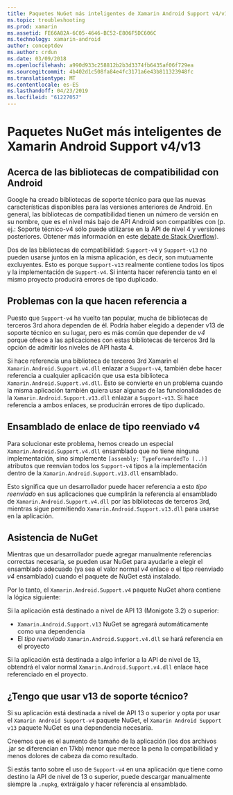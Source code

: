 ```yaml
---
title: Paquetes NuGet más inteligentes de Xamarin Android Support v4/v13
ms.topic: troubleshooting
ms.prod: xamarin
ms.assetid: FE66A82A-6C05-4646-BC52-E806F5DC606C
ms.technology: xamarin-android
author: conceptdev
ms.author: crdun
ms.date: 03/09/2018
ms.openlocfilehash: a990d933c258812b2b3d3374fb6435af06f729ea
ms.sourcegitcommit: 4b402d1c508fa84e4fc3171a6e43b811323948fc
ms.translationtype: MT
ms.contentlocale: es-ES
ms.lasthandoff: 04/23/2019
ms.locfileid: "61227057"
---
```

# <a name="smarter-xamarin-android-support-v4--v13-nuget-packages"></a>Paquetes NuGet más inteligentes de Xamarin Android Support v4/v13

## <a name="about-the-android-support-libraries"></a>Acerca de las bibliotecas de compatibilidad con Android

Google ha creado bibliotecas de soporte técnico para que las nuevas características disponibles para las versiones anteriores de Android. En general, las bibliotecas de compatibilidad tienen un número de versión en su nombre, que es el nivel más bajo de API Android son compatibles con (p. ej.: Soporte técnico-v4 sólo puede utilizarse en la API de nivel 4 y versiones posteriores. Obtener más información en este [debate de Stack Overflow](https://stackoverflow.com/questions/9926403/android-support-package-compatibility-library-use-v4-or-v13)). 

Dos de las bibliotecas de compatibilidad: `Support-v4` y `Support-v13` no pueden usarse juntos en la misma aplicación, es decir, son mutuamente excluyentes. Esto es porque `Support-v13` realmente contiene todos los tipos y la implementación de `Support-v4`. Si intenta hacer referencia tanto en el mismo proyecto producirá errores de tipo duplicado.

## <a name="problems-with-referencing"></a>Problemas con la que hacen referencia a

Puesto que `Support-v4` ha vuelto tan popular, mucha de bibliotecas de terceros 3rd ahora dependen de él. Podría haber elegido a depender v13 de soporte técnico en su lugar, pero es más común que depender de _v4_ porque ofrece a las aplicaciones con estas bibliotecas de terceros 3rd la opción de admitir los niveles de API hasta 4.

Si hace referencia una biblioteca de terceros 3rd Xamarin el `Xamarin.Android.Support.v4.dll` enlazar a `Support-v4`, también debe hacer referencia a cualquier aplicación que usa esta biblioteca `Xamarin.Android.Support.v4.dll`. Esto se convierte en un problema cuando la misma aplicación también quiera usar algunas de las funcionalidades de la `Xamarin.Android.Support.v13.dll` enlazar a `Support-v13`. Si hace referencia a ambos enlaces, se producirán errores de tipo duplicado.

## <a name="type-forwarded-v4-binding-assembly"></a>Ensamblado de enlace de tipo reenviado v4

Para solucionar este problema, hemos creado un especial `Xamarin.Android.Support.v4.dll` ensamblado que no tiene ninguna implementación, sino simplemente `[assembly: TypeForwardedTo (..)]` atributos que reenvían todos los `Support-v4` tipos a la implementación dentro de la `Xamarin.Android.Support.v13.dll` ensamblado.

Esto significa que un desarrollador puede hacer referencia a esto _tipo reenviado_ en sus aplicaciones que cumplirán la referencia al ensamblado de `Xamarin.Android.Support.v4.dll` por las bibliotecas de terceros 3rd, mientras sigue permitiendo `Xamarin.Android.Support.v13.dll` para usarse en la aplicación.

## <a name="nuget-assistance"></a>Asistencia de NuGet

Mientras que un desarrollador puede agregar manualmente referencias correctas necesaria, se pueden usar NuGet para ayudarle a elegir el ensamblado adecuado (ya sea el valor normal _v4_ enlace o el tipo reenviado _v4_ ensamblado) cuando el paquete de NuGet está instalado.

Por lo tanto, el `Xamarin.Android.Support.v4` paquete NuGet ahora contiene la lógica siguiente:

Si la aplicación está destinado a nivel de API 13 (Monigote 3.2) o superior:

*   `Xamarin.Android.Support.v13` NuGet se agregará automáticamente como una dependencia
*   El _tipo reenviado_ `Xamarin.Android.Support.v4.dll` se hará referencia en el proyecto

Si la aplicación está destinada a algo inferior a la API de nivel de 13, obtendrá el valor normal `Xamarin.Android.Support.v4.dll` enlace hace referenciado en el proyecto.

## <a name="do-i-have-to-use-support-v13"></a>¿Tengo que usar v13 de soporte técnico?

Si su aplicación está destinada a nivel de API 13 o superior y opta por usar el `Xamarin Android Support-v4` paquete NuGet, el `Xamarin Android Support v13` paquete NuGet es una dependencia necesaria.

Creemos que es el aumento de tamaño de la aplicación (los dos archivos .jar se diferencian en 17kb) menor que merece la pena la compatibilidad y menos dolores de cabeza da como resultado.

Si estás tanto sobre el uso de `Support-v4` en una aplicación que tiene como destino la API de nivel de 13 o superior, puede descargar manualmente siempre la `.nupkg`, extráigalo y hacer referencia al ensamblado.
